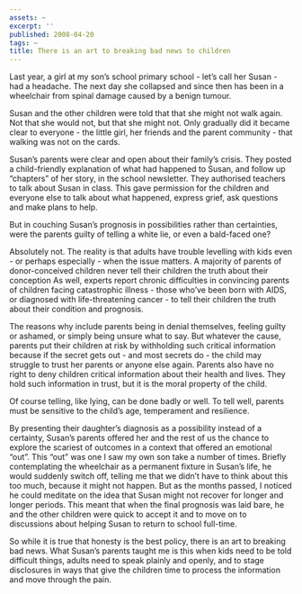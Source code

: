 ```yaml
---
assets: ~
excerpt: ''
published: 2008-04-20
tags: ~
title: There is an art to breaking bad news to children
---
```

Last year, a girl at my son’s school primary school - let’s call her
Susan - had a headache. The next day she collapsed and since then has
been in a wheelchair from spinal damage caused by a benign tumour.

Susan and the other children were told that that she might not walk
again. Not that she would not, but that she might not. Only gradually
did it became clear to everyone - the little girl, her friends and the
parent community - that walking was not on the cards.

Susan’s parents were clear and open about their family’s crisis. They
posted a child-friendly explanation of what had happened to Susan, and
follow up “chapters” of her story, in the school newsletter. They
authorised teachers to talk about Susan in class. This gave permission
for the children and everyone else to talk about what happened, express
grief, ask questions and make plans to help.

But in couching Susan’s prognosis in possibilities rather than
certainties, were the parents guilty of telling a white lie, or even a
bald-faced one?

Absolutely not. The reality is that adults have trouble levelling with
kids even - or perhaps especially - when the issue matters. A majority
of parents of donor-conceived children never tell their children the
truth about their conception As well, experts report chronic
difficulties in convincing parents of children facing catastrophic
illness - those who’ve been born with AIDS, or diagnosed with
life-threatening cancer - to tell their children the truth about their
condition and prognosis.

The reasons why include parents being in denial themselves, feeling
guilty or ashamed, or simply being unsure what to say. But whatever the
cause, parents put their children at risk by withholding such critical
information because if the secret gets out - and most secrets do - the
child may struggle to trust her parents or anyone else again. Parents
also have no right to deny children critical information about their
health and lives. They hold such information in trust, but it is the
moral property of the child.

Of course telling, like lying, can be done badly or well. To tell well,
parents must be sensitive to the child’s age, temperament and
resilience.

By presenting their daughter’s diagnosis as a possibility instead of a
certainty, Susan’s parents offered her and the rest of us the chance to
explore the scariest of outcomes in a context that offered an emotional
“out”. This “out” was one I saw my own son take a number of times.
Briefly contemplating the wheelchair as a permanent fixture in Susan’s
life, he would suddenly switch off, telling me that we didn’t have to
think about this too much, because it might not happen. But as the
months passed, I noticed he could meditate on the idea that Susan might
not recover for longer and longer periods. This meant that when the
final prognosis was laid bare, he and the other children were quick to
accept it and to move on to discussions about helping Susan to return to
school full-time.

So while it is true that honesty is the best policy, there is an art to
breaking bad news. What Susan’s parents taught me is this when kids need
to be told difficult things, adults need to speak plainly and openly,
and to stage disclosures in ways that give the children time to process
the information and move through the pain.